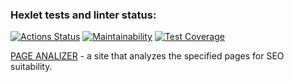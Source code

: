 ### Hexlet tests and linter status:
[![Actions Status](https://github.com/NiceBruce/java-project-72/workflows/hexlet-check/badge.svg)](https://github.com/NiceBruce/java-project-72/actions)
[![Maintainability](https://api.codeclimate.com/v1/badges/e92d7becccda818b80b5/maintainability)](https://codeclimate.com/github/NiceBruce/java-project-72/maintainability)
[![Test Coverage](https://api.codeclimate.com/v1/badges/e92d7becccda818b80b5/test_coverage)](https://codeclimate.com/github/NiceBruce/java-project-72/test_coverage)


[PAGE ANALIZER](https://page-analizator.herokuapp.com) - a site that analyzes the specified pages for SEO suitability.